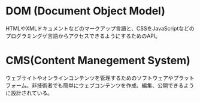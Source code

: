 # DOM (Document Object Model)
HTMLやXMLドキュメントなどのマークアップ言語と、CSSをJavaScriptなどのプログラミングゲ言語からアクセスできるようにするためのAPI。

# CMS(Content Manegement System)
ウェブサイトやオンラインコンテンツを管理するためのソフトウェアやプラットフォーム。非技術者でも簡単にウェブコンテンツを作成、編集、公開できるように設計されている。
